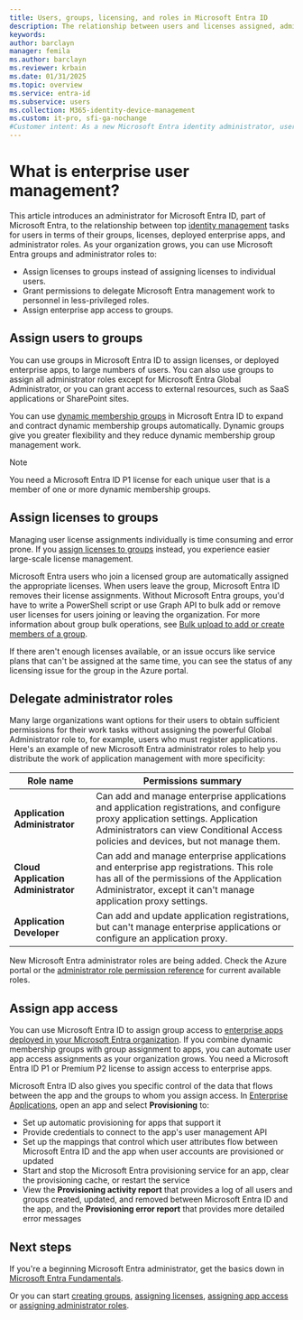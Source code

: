 ```yaml
---
title: Users, groups, licensing, and roles in Microsoft Entra ID
description: The relationship between users and licenses assigned, administrator roles, dynamic membership groups in Microsoft Entra ID
keywords: 
author: barclayn
manager: femila
ms.author: barclayn
ms.reviewer: krbain
ms.date: 01/31/2025
ms.topic: overview
ms.service: entra-id
ms.subservice: users
ms.collection: M365-identity-device-management
ms.custom: it-pro, sfi-ga-nochange
#Customer intent: As a new Microsoft Entra identity administrator, user management is at the core of my work so I need to understand the user management tools such as groups, administrator roles, and licenses to manage users.
---
```

# What is enterprise user management?

This article introduces an administrator for Microsoft Entra ID, part of Microsoft Entra, to the relationship between top [identity management](~/fundamentals/whatis.md?context=azure/active-directory/users-groups-roles/context/ugr-context) tasks for users in terms of their groups, licenses, deployed enterprise apps, and administrator roles. As your organization grows, you can use Microsoft Entra groups and administrator roles to:

* Assign licenses to groups instead of assigning licenses to individual users.
* Grant permissions to delegate Microsoft Entra management work to personnel in less-privileged roles.
* Assign enterprise app access to groups.

## Assign users to groups

You can use groups in Microsoft Entra ID to assign licenses, or deployed enterprise apps, to large numbers of users. You can also use groups to assign all administrator roles except for Microsoft Entra Global Administrator, or you can grant access to external resources, such as SaaS applications or SharePoint sites.

You can use [dynamic membership groups](groups-create-rule.md) in Microsoft Entra ID to expand and contract dynamic membership groups automatically. Dynamic groups give you greater flexibility and they reduce dynamic membership group management work. 

> [!NOTE]
> You need a Microsoft Entra ID P1 license for each unique user that is a member of one or more dynamic membership groups.

## Assign licenses to groups

Managing user license assignments individually is time consuming and error prone. If you [assign licenses to groups](~/fundamentals/license-users-groups.yml?context=azure/active-directory/users-groups-roles/context/ugr-context) instead, you experience easier large-scale license management.

Microsoft Entra users who join a licensed group are automatically assigned the appropriate licenses. When users leave the group, Microsoft Entra ID removes their license assignments. Without Microsoft Entra groups, you'd have to write a PowerShell script or use Graph API to bulk add or remove user licenses for users joining or leaving the organization. For more information about group bulk operations, see [Bulk upload to add or create members of a group](~/identity/users/groups-bulk-import-members.md).

If there aren't enough licenses available, or an issue occurs like service plans that can't be assigned at the same time, you can see the status of any licensing issue for the group in the Azure portal.

## Delegate administrator roles

Many large organizations want options for their users to obtain sufficient permissions for their work tasks without assigning the powerful Global Administrator role to, for example, users who must register applications. Here's an example of new Microsoft Entra administrator roles to help you distribute the work of application management with more specificity:

 Role name | Permissions summary
 --------- | -------------------
 **Application Administrator** | Can add and manage enterprise applications and application registrations, and configure proxy application settings. Application Administrators can view Conditional Access policies and devices, but not manage them.
 **Cloud Application Administrator** | Can add and manage enterprise applications and enterprise app registrations. This role has all of the permissions of the Application Administrator, except it can't manage application proxy settings.
**Application Developer** | Can add and update application registrations, but can't manage enterprise applications or configure an application proxy.

New Microsoft Entra administrator roles are being added. Check the Azure portal or the [administrator role permission reference](~/identity/role-based-access-control/permissions-reference.md) for current available roles.

## Assign app access

You can use Microsoft Entra ID to assign group access to [enterprise apps deployed in your Microsoft Entra organization](~/identity/enterprise-apps/assign-user-or-group-access-portal.md?context=azure/active-directory/users-groups-roles/context/ugr-context). If you combine dynamic membership groups with group assignment to apps, you can automate user app access assignments as your organization grows. You need a Microsoft Entra ID P1 or Premium P2 license to assign access to enterprise apps.

Microsoft Entra ID also gives you specific control of the data that flows between the app and the groups to whom you assign access. In [Enterprise Applications](https://portal.azure.com/#blade/Microsoft_AAD_IAM/StartboardApplicationsMenuBlade/AllApps), open an app and select **Provisioning** to:

* Set up automatic provisioning for apps that support it
* Provide credentials to connect to the app's user management API
* Set up the mappings that control which user attributes flow between Microsoft Entra ID and the app when user accounts are provisioned or updated
* Start and stop the Microsoft Entra provisioning service for an app, clear the provisioning cache, or restart the service
* View the **Provisioning activity report** that provides a log of all users and groups created, updated, and removed between Microsoft Entra ID and the app, and the **Provisioning error report** that provides more detailed error messages

## Next steps

If you're a beginning Microsoft Entra administrator, get the basics down in [Microsoft Entra Fundamentals](~/fundamentals/index.yml).

Or you can start [creating groups](/entra/fundamentals/how-to-manage-groups?context=azure/active-directory/users-groups-roles/context/ugr-context), [assigning licenses](~/fundamentals/license-users-groups.yml?context=azure/active-directory/users-groups-roles/context/ugr-context), [assigning app access](~/identity/enterprise-apps/assign-user-or-group-access-portal.md?context=azure/active-directory/users-groups-roles/context/ugr-context) or [assigning administrator roles](~/identity/role-based-access-control/permissions-reference.md).


